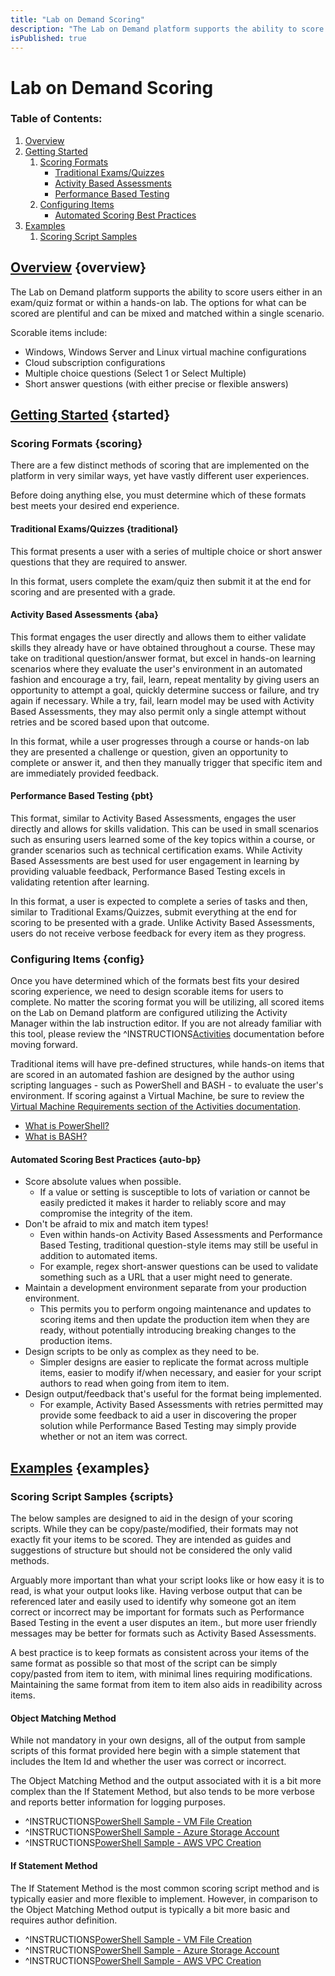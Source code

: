 ```yaml
---
title: "Lab on Demand Scoring"
description: "The Lab on Demand platform supports the ability to score users either in an exam/quiz format or within a hands-on lab."
isPublished: true
---
```


# Lab on Demand Scoring

### Table of Contents:

1. [Overview](#overview)
1. [Getting Started](#started)
    1. [Scoring Formats](#scoring)
        - [Traditional Exams/Quizzes](#traditional)
        - [Activity Based Assessments](#aba)
        - [Performance Based Testing](#pbt)
    1. [Configuring Items](#config)
        - [Automated Scoring Best Practices](#auto-bp)
1. [Examples](#examples)
    1. [Scoring Script Samples](#scripts)
<!--    1. [Sample Lab Experiences](#labs)-->

## <u>Overview</u> {overview}
The Lab on Demand platform supports the ability to score users either in an exam/quiz format or within a hands-on lab. The options for what can be scored are plentiful and can be mixed and matched within a single scenario.

Scorable items include:
- Windows, Windows Server and Linux virtual machine configurations
- Cloud subscription configurations
- Multiple choice questions (Select 1 or Select Multiple)
- Short answer questions (with either precise or flexible answers)

## <u>Getting Started</u> {started}

### Scoring Formats {scoring}

There are a few distinct methods of scoring that are implemented on the platform in very similar ways, yet have vastly different user experiences. 

Before doing anything else, you must determine which of these formats best meets your desired end experience.


#### **Traditional Exams/Quizzes** {traditional}

This format presents a user with a series of multiple choice or short answer questions that they are required to answer. 

In this format, users complete the exam/quiz then submit it at the end for scoring and are presented with a grade.

#### **Activity Based Assessments** {aba}

This format engages the user directly and allows them to either validate skills they already have or have obtained throughout a course. These may take on traditional question/answer format, but excel in hands-on learning scenarios where they evaluate the user's environment in an automated fashion and encourage a try, fail, learn, repeat mentality by giving users an opportunity to attempt a goal, quickly determine success or failure, and try again if necessary. While a try, fail, learn model may be used with Activity Based Assessments, they may also permit only a single attempt without retries and be scored based upon that outcome.

In this format, while a user progresses through a course or hands-on lab they are presented a challenge or question, given an opportunity to complete or answer it, and then they manually trigger that specific item and are immediately provided feedback.

#### **Performance Based Testing** {pbt}

This format, similar to Activity Based Assessments, engages the user directly and allows for skills validation. This can be used in small scenarios such as ensuring users learned some of the key topics within a course, or grander scenarios such as technical certification exams. While Activity Based Assessments are best used for user engagement in learning by providing valuable feedback, Performance Based Testing excels in validating retention after learning.

In this format, a user is expected to complete a series of tasks and then, similar to Traditional Exams/Quizzes, submit everything at the end for scoring to be presented with a grade. Unlike Activity Based Assessments, users do not receive verbose feedback for every item as they progress.

### Configuring Items {config}

Once you have determined which of the formats best fits your desired scoring experience, we need to design scorable items for users to complete. No matter the scoring format you will be utilizing, all scored items on the Lab on Demand platform are configured utilizing the Activity Manager within the lab instruction editor. If you are not already familiar with this tool, please review the ^INSTRUCTIONS[Activities](../activities.md) documentation before moving forward. 

Traditional items will have pre-defined structures, while hands-on items that are scored in an automated fashion are designed by the author using scripting languages - such as PowerShell and BASH - to evaluate the user's environment. If scoring against a Virtual Machine, be sure to review the [Virtual Machine Requirements section of the Activities documentation](/lod/activities.md#requirements).

- [What is PowerShell?](https://docs.microsoft.com/en-us/powershell/scripting/overview?view=powershell-6)
- [What is BASH?](https://www.gnu.org/software/bash/manual/html_node/index.html)

#### **Automated Scoring Best Practices** {auto-bp}

- Score absolute values when possible. 
    - If a value or setting is susceptible to lots of variation or cannot be easily predicted it makes it harder to reliably score and may compromise the integrity of the item.
- Don't be afraid to mix and match item types! 
    - Even within hands-on Activity Based Assessments and Performance Based Testing, traditional question-style items may still be useful in addition to automated items.
    - For example, regex short-answer questions can be used to validate something such as a URL that a user might need to generate.
- Maintain a development environment separate from your production environment.
    - This permits you to perform ongoing maintenance and updates to scoring items and then update the production item when they are ready, without potentially introducing breaking changes to the production items.
- Design scripts to be only as complex as they need to be. 
    - Simpler designs are easier to replicate the format across multiple items, easier to modify if/when necessary, and easier for your script authors to read when going from item to item.
- Design output/feedback that's useful for the format being implemented.
    - For example, Activity Based Assessments with retries permitted may provide some feedback to aid a user in discovering the proper solution while Performance Based Testing may simply provide whether or not an item was correct.

## <u>Examples</u> {examples}

### Scoring Script Samples {scripts}

The below samples are designed to aid in the design of your scoring scripts. While they can be copy/paste/modified, their formats may not exactly fit your items to be scored. They are intended as guides and suggestions of structure but should not be considered the only valid methods.

Arguably more important than what your script looks like or how easy it is to read, is what your output looks like. Having verbose output that can be referenced later and easily used to identify why someone got an item correct or incorrect may be important for formats such as Performance Based Testing in the event a user disputes an item., but more user friendly messages may be better for formats such as Activity Based Assessments.

A best practice is to keep formats as consistent across your items of the same format as possible so that most of the script can be simply copy/pasted from item to item, with minimal lines requiring modifications. Maintaining the same format from item to item also aids in readibility across items.

#### **Object Matching Method**

While not mandatory in your own designs, all of the output from sample scripts of this format provided here begin with a simple statement that includes the Item Id and whether the user was correct or incorrect.

The Object Matching Method and the output associated with it is a bit more complex than the If Statement Method, but also tends to be more verbose and reports better information for logging purposes.

- ^INSTRUCTIONS[PowerShell Sample - VM File Creation](./wps-object-match.md)
- ^INSTRUCTIONS[PowerShell Sample - Azure Storage Account](./azps-object-match.md)
- ^INSTRUCTIONS[PowerShell Sample - AWS VPC Creation](./awsps-if-statement.md)


#### **If Statement Method**

The If Statement Method is the most common scoring script method and is typically easier and more flexible to implement. However, in comparison to the Object Matching Method output is typically a bit more basic and requires author definition.

<!-- - ^INSTRUCTIONS[BASH Sample - VM File Creation](./vmbash-if-statement.md) -->
- ^INSTRUCTIONS[PowerShell Sample - VM File Creation](./wps-if-statement.md)
- ^INSTRUCTIONS[PowerShell Sample - Azure Storage Account](./azps-if-statement.md)  
- ^INSTRUCTIONS[PowerShell Sample - AWS VPC Creation](./awsps-if-statement.md)

<!--
### Sample Lab Experiences {labs}

The below links will launch a lab...
-->

